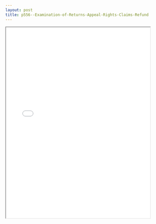 ```yaml
---
layout: post
title: p556--Examination-of-Returns-Appeal-Rights-Claims-Refund
---
```


<div class="pdf-container">
<iframe src="/ea//_pdf-2-md/p556--Examination-of-Returns-Appeal-Rights-Claims-Refund.pdf" height="600" width="90%" allowFullScreen="true"></iframe>
</div>

